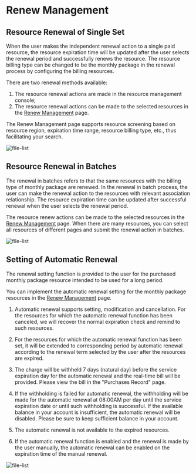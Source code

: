 # Renew Management
## Resource Renewal of Single Set
When the user makes the independent renewal action to a single paid resource, the resource expiration time will be updated after the user selects the renewal period and successfully renews the resource. The resource billing type can be changed to be the monthly package in the renewal process by configuring the billing resources.

There are two renewal methods available:

1. The resource renewal actions are made in the resource management console;
2. The resource renewal actions can be made to the selected resources in the [Renew Management](https://renewal-console.jdcloud.com/renew) page.

The Renew Management page supports resource screening based on resource region, expiration time range, resource billing type, etc., thus facilitating your search.

![file-list](https://github.com/jdcloudcom/cn/blob/edit/image/Charge/%E7%BB%AD%E8%B4%B91.png)

## Resource Renewal in Batches
The renewal in batches refers to that the same resources with the billing type of monthly package are renewed. In the renewal in batch process, the user can make the renewal action to the resources with relevant association relationship. The resource expiration time can be updated after successful renewal when the user selects the renewal period.

The resource renew actions can be made to the selected resources in the [Renew Management](https://renewal-console.jdcloud.com/renew) page. When there are many resources, you can select all resources of different pages and submit the renewal action in batches.

![file-list](https://github.com/jdcloudcom/cn/blob/edit/image/Charge/%E7%BB%AD%E8%B4%B92.jpg)

## Setting of Automatic Renewal
 The renewal setting function is provided to the user for the purchased monthly package resource intended to be used for a long period.

You can implement the automatic renewal setting for the monthly package resources in the [Renew Management](https://renewal-console.jdcloud.com/renew) page.

1. Automatic renewal supports setting, modification and cancellation. For the resources for which the automatic renewal function has been canceled, we will recover the normal expiration check and remind to such resources.

2. For the resources for which the automatic renewal function has been set, it will be extended to corresponding period by automatic renewal according to the renewal term selected by the user after the resources are expired.

3. The charge will be withheld 7 days (natural day) before the service expiration day for the automatic renewal and the real-time bill will be provided. Please view the bill in the "Purchases Record" page.

4. If the withholding is failed for automatic renewal, the withholding will be made for the automatic renewal at 08:00AM per day until the service expiration date or until such withholding is successful. If the available balance in your account is insufficient, the automatic renewal will be disabled. Please be sure to keep sufficient balance in your account.

5. The automatic renewal is not available to the expired resources.

6. If the automatic renewal function is enabled and the renewal is made by the user manually, the automatic renewal can be enabled on the expiration time of the manual renewal.

![file-list](https://github.com/jdcloudcom/cn/blob/edit/image/Charge/%E7%BB%AD%E8%B4%B93.jpg)
